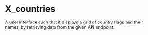# X_countries

A user interface such that it displays a grid of country flags and their names, by retrieving data from the given API endpoint.
